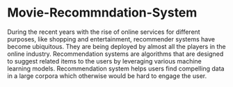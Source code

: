 # Movie-Recommndation-System
During the recent years with the rise of online services for different purposes, like shopping and entertainment, recommender systems have become ubiquitous. They are being deployed by almost all the players in the online industry. Recommendation systems are algorithms that are designed to suggest related items to the users by leveraging various machine learning models.  Recommendation system helps users find compelling data in a large corpora which otherwise would be hard to engage the user. 
